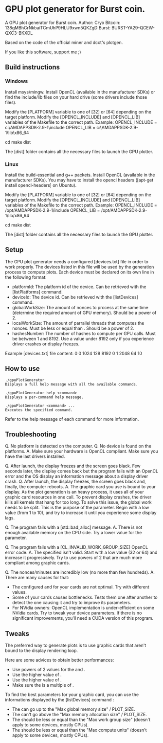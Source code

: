 # GPU plot generator for Burst coin.

A GPU plot generator for Burst coin.
Author: Cryo
Bitcoin: 138gMBhCrNkbaiTCmUhP9HLU9xwn5QKZgD
Burst: BURST-YA29-QCEW-QXC3-BKXDL

Based on the code of the official miner and dcct's plotgen.

If you like this software, support me ;)

## Build instructions

### Windows

Install msys/mingw.
Install OpenCL (available in the manufacturer SDKs) or find the include/lib files on your hard drive (some drivers include those files).

Modify the [PLATFORM] variable to one of [32] or [64] depending on the target platform.
Modify the [OPENCL_INCLUDE] and [OPENCL_LIB] variables of the Makefile to the correct path.
Example:
OPENCL_INCLUDE = c:\AMDAPPSDK-2.9-1\include
OPENCL_LIB = c:\AMDAPPSDK-2.9-1\lib\x86_64

cd <this directory>
make dist

The [dist] folder contains all the necessary files to launch the GPU plotter.

### Linux

Install the build-essential and g++ packets.
Install OpenCL (available in the manufacturer SDKs).
You may have to install the opencl headers ([apt-get install opencl-headers] on Ubuntu).

Modify the [PLATFORM] variable to one of [32] or [64] depending on the target platform.
Modify the [OPENCL_INCLUDE] and [OPENCL_LIB] variables of the Makefile to the correct path.
Example:
OPENCL_INCLUDE = /opt/AMDAPPSDK-2.9-1/include
OPENCL_LIB = /opt/AMDAPPSDK-2.9-1/lib/x86_64

cd <this directory>
make dist

The [dist] folder contains all the necessary files to launch the GPU plotter.

## Setup

The GPU plot generator needs a configured [devices.txt] file in order to work properly. The devices listed
in this file will be used by the generation process to compute plots. Each device must be declared on its own
line in the following format:
<platformId> <deviceId> <globalWorkSize> <localWorkSize> <hashesNumber>
- platformId: The platform id of the device. Can be retrieved with the [listPlatforms] command.
- deviceId: The device id. Can be retrieved with the [listDevices] command.
- globalWorkSize: The amount of nonces to process at the same time (determine the required amount of GPU memory). Should be a power of 2.
- localWorkSize: The amount of parrallel threads that computes the nonces. Must be less or equal than <globalWorkSize>. Should be a power of 2.
- hashesNumber: The number of hashes to compute per GPU calls. Must be between 1 and 8192. Use a value under 8192 only if you experience driver crashes or display freezes.

Example [devices.txt] file content:
	0 0 1024 128 8192
	0 1 2048 64 10

## How to use

	./gpuPlotGenerator
	Displays a full help message with all the available commands.

	./gpuPlotGenerator help <command>
	Displays a per-command help message.

	./gpuPlotGenerator <command> ...
	Executes the specified command.

Refer to the help message of each command for more information.

## Troubleshooting

Q. No platform is detected on the computer.
Q. No device is found on the platforms.
A. Make sure your hardware is OpenCL compliant. Make sure you have the last drivers installed.

Q. After launch, the display freezes and the screen goes black. Few seconds later, the display comes back
   but the program fails with an OpenCL error and the OS display an information message about a display driver crash.
Q. After launch, the display freezes, the screen goes black and, finally, the computer reboots.
A. The graphic card you use is bound to your display. As the plot generation is an heavy process, it uses all
   of your graphic card resources in one call. To prevent display crashes, the driver kills all kernels that hang for too long.
   To solve this issue, the global work needs to be split. This is the purpose of the <hashesNumber> parameter.
   Begin with a low value (from 1 to 10), and try to increase it until you experience some display lags.

Q. The program fails with a [std::bad_alloc] message.
A. There is not enough available memory on the CPU side. Try a lower value for the <staggerSize> parameter.

Q. The program fails with a [CL_INVALID_WORK_GROUP_SIZE] OpenCL error code.
A. The specified <globalWorkGroup> isn't valid. Start with a low value (32 or 64) and increase it progressively.
   Try to use powers of 2 that are much more compliant among graphic cards.

Q. The nonces/minutes are incredibly low (no more than few hundreds).
A. There are many causes for that:
- The configured <globalWorkSize> and <localWorkSize> for your cards are not optimal. Try with different values.
- Some of your cards causes bottlenecks. Tests them one after another to detect the one causing it and try to improve its parameters.
- For NVidia owners: OpenCL implementation is under-efficient on some NVidia cards. Try to tweak your device parameters. If there is no significant improvements, you'll need a CUDA version of this program.

## Tweaks

The preferred way to generate plots is to use graphic cards that aren't bound to the display rendering loop.

Here are some advices to obtain better performances:
- Use powers of 2 values for the <globalWorkSize> and <localWorkSize>.
- Use the higher value of <globalWorkSize>.
- Use the higher value of <localWorkSize>.
- Make sure the <globalWorkSize> is a multiple of <localWorkSize>.

To find the best parameters for your graphic card, you can use the informations displayed by the [listDevices] command :
- The <globalWorkSize> can go up to the "Max global memory size" / PLOT_SIZE.
- The <globalWorkSize> can't go above the "Max memory allocation size" / PLOT_SIZE.
- The <globalWorkSize> should be less or equal than the "Max work group size" (doesn't apply to some devices, mostly CPUs).
- The <localWorkSize> should be less or equal than the "Max compute units" (doesn't apply to some devices, mostly CPUs).